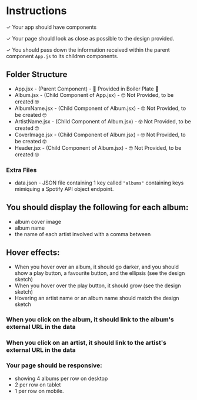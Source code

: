 # Instructions

✓ Your app should have components

✓ Your page should look as close as possible to the design provided.

✓ You should pass down the information received within the parent component `App.js` to its children components.

## Folder Structure

- App.jsx - (Parent Component) - 🍿 Provided in Boiler Plate 🍿
- Album.jsx - (Child Component of App.jsx) - 🤓 Not Provided, to be created 🤓
- AlbumName.jsx - (Child Component of Album.jsx) - 🤓 Not Provided, to be created 🤓
- ArtistName.jsx - (Child Component of Album.jsx) - 🤓 Not Provided, to be created 🤓
- CoverImage.jsx - (Child Component of Album.jsx) - 🤓 Not Provided, to be created 🤓
- Header.jsx - (Child Component of Album.jsx) - 🤓 Not Provided, to be created 🤓

### Extra Files

- data.json - JSON file containing 1 key called `"albums"` containing keys mimiquing a Spotify API object endpoint.

## You should display the following for each album:

- album cover image
- album name
- the name of each artist involved with a comma between

## Hover effects:

- When you hover over an album, it should go darker, and you should show a play button, a favourite button, and the ellipsis (see the design sketch)
- When you hover over the play button, it should grow (see the design sketch)
- Hovering an artist name or an album name should match the design sketch

### When you click on the album, it should link to the album's external URL in the data

### When you click on an artist, it should link to the artist's external URL in the data

### Your page should be responsive:

- showing 4 albums per row on desktop
- 2 per row on tablet
- 1 per row on mobile.
